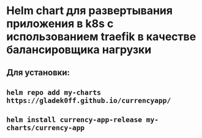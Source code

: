 # Helm chart для развертывания приложения в k8s с использованием traefik в качестве балансировщика нагрузки

## Для установки: 

## `helm repo add my-charts https://gladek0ff.github.io/currencyapp/`

## `helm install currency-app-release my-charts/currency-app`
